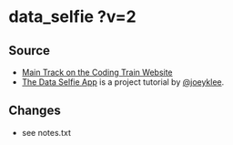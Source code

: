 # data_selfie ?v=2

## Source

- [Main Track on the Coding Train Website](https://thecodingtrain.com/tracks/data-and-apis-in-javascript)
- [The Data Selfie App](https://github.com/joeyklee/data-selfie-app) is a project tutorial by [@joeyklee](https://github.com/joeyklee).

## Changes

- see notes.txt
